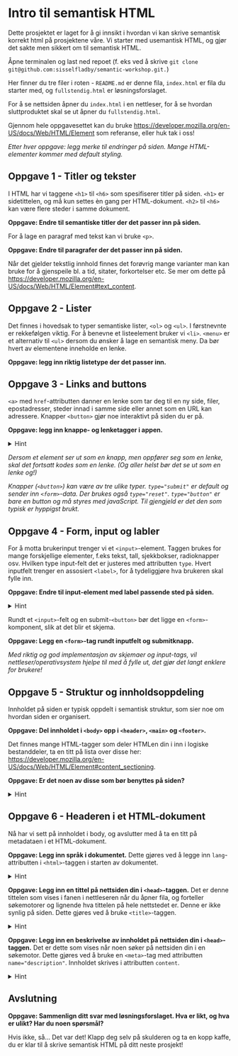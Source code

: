 # Intro til semantisk HTML

Dette prosjektet er laget for å gi innsikt i hvordan vi kan skrive semantisk korrekt html på prosjektene våre. Vi
starter med usemantisk HTML, og gjør det sakte men sikkert om til semantisk HTML.

Åpne terminalen og last ned repoet (f. eks ved å skrive `git clone git@github.com:sisselfladby/semantic-workshop.git.`)

Her finner du tre filer i roten - `README.md` er denne fila, `index.html` er fila du starter med, og `fullstendig.html` 
er løsningsforslaget.

For å se nettsiden åpner du `index.html` i en nettleser, for å se hvordan sluttproduktet skal se ut åpner du `fullstendig.html`.

Gjennom hele oppgavesettet kan du bruke https://developer.mozilla.org/en-US/docs/Web/HTML/Element som referanse, eller
huk tak i oss!

<em>Etter hver oppgave: legg merke til endringer på siden. Mange HTML-elementer kommer med default styling.</em>

## Oppgave 1 - Titler og tekster
I HTML har vi taggene `<h1>` til `<h6>` som spesifiserer titler på siden. `<h1>` er sidetittelen, og må kun settes èn gang
per HTML-dokument. `<h2>` til `<h6>` kan være flere steder i samme dokument.

<b>Oppgave: Endre til semantiske titler der det passer inn på siden.</b>

For å lage en paragraf med tekst kan vi bruke `<p>`.

<b>Oppgave: Endre til paragrafer der det passer inn på siden.</b>

Når det gjelder tekstlig innhold finnes det forøvrig mange varianter
man kan bruke for å gjenspeile bl. a tid, sitater, forkortelser etc. Se mer om dette på 
https://developer.mozilla.org/en-US/docs/Web/HTML/Element#text_content.

## Oppgave 2 - Lister
Det finnes i hovedsak to typer semantiske lister, `<ol>` og `<ul>`. I førstnevnte er rekkefølgen viktig. For å benevne et
listeelement bruker vi `<li>`. `<menu>` er et alternativ til `<ul>` dersom du ønsker å lage en semantisk meny. Da bør 
hvert av elementene inneholde en lenke.

<b>Oppgave: legg inn riktig listetype der det passer inn.</b>

## Oppgave 3 - Links and buttons
`<a>` med `href`-attributten danner en lenke som tar deg til en ny side, filer, epostadresser, steder innad i samme side
eller annet som en URL kan adressere. Knapper `<button>` gjør noe interaktivt på siden du er på. 

<b>Oppgave: legg inn knappe- og lenketagger i appen.</b>

<details><summary>Hint</summary>

Lenke:
```html
<a href="https://bekk.no">Bekk</a>
```
Knapp:
```html
<button type="button" onClick={() => console.log("Hallo")}>Logg "hallo" til konsollen</button>
```
</details>

<em>Dersom et element ser ut som en knapp, men oppfører seg som en lenke, skal det fortsatt kodes som en lenke. (Og aller 
helst bør det se ut som en lenke og!)</em>

<em>Knapper (`<button>`) kan være av tre ulike typer. `type="submit"` er default og sender inn `<form>`-data. Der brukes også `type="reset"`.
`type="button"` er bare en button og må styres med javaScript. Til gjengjeld er det den som typisk er hyppigst brukt.</em>

## Oppgave 4 - Form, input og labler
For å motta brukerinput trenger vi et `<input>`-element. Taggen brukes for mange forskjellige elementer, f.eks 
tekst, tall, sjekkbokser, radioknapper osv. Hvilken type input-felt det er justeres med attributten `type`.
Hvert inputfelt trenger en assosiert `<label>`, for å tydeliggjøre hva brukeren skal fylle inn.

<b>Oppgave: Endre til input-element med label passende sted på siden.</b>

<details><summary>Hint</summary>

```html
<label>
    Fyll inn tekst i feltet under
    <input type="text" />
</label>
```
eller
```html
<label for="mitt-input-felt">Fyll inn tekst i feltet under</label>
<input id="mitt-input-felt" type="text" />
```
</details>


Rundt et `<input>`-felt og en submit-`<button>` bør det ligge en `<form>`-komponent, slik at det blir et skjema.

<b>Oppgave: Legg en `<form>`-tag rundt inputfelt og submitknapp.</b>

<em>Med riktig og god implementasjon av skjemaer og input-tags, vil nettleser/operativsystem hjelpe til med å fylle ut, det 
gjør det langt enklere for brukere!</em>


## Oppgave 5 - Struktur og innholdsoppdeling
Innholdet på siden er typisk oppdelt i semantisk struktur, som sier noe om hvordan siden er organisert.

<b>Oppgave: Del innholdet i `<body>` opp i `<header>`, `<main>` og `<footer>`.</b>

Det finnes mange HTML-tagger som deler HTMLen din i inn i logiske bestanddeler, ta en titt på lista over disse her: 
https://developer.mozilla.org/en-US/docs/Web/HTML/Element#content_sectioning. 

<b>Oppgave: Er det noen av disse som bør benyttes på siden?</b> 

<details><summary>Hint</summary>

Ta f. eks en titt på `<nav>` og `<address>`
</details>

## Oppgave 6 - Headeren i et HTML-dokument

Nå har vi sett på innholdet i body, og avslutter med å ta en titt på metadataen i et HTML-dokument.

<b>Oppgave: Legg inn språk i dokumentet.</b> Dette gjøres ved å legge inn `lang`-attributten i `<html>`-taggen i starten av
dokumentet.

<details><summary>Hint</summary>

```html
<html lang="nb">
```
</details>

<b>Oppgave: Legg inn en tittel på nettsiden din i `<head>`-taggen.</b>
Det er denne tittelen som vises i fanen i nettleseren når du åpner fila, og forteller søkemotorer og lignende hva
tittelen på hele nettstedet er. Denne er ikke synlig på siden. Dette gjøres ved å bruke `<title>`-taggen.


<details><summary>Hint</summary>

```html
<head>
    <meta charset="UTF-8">
    <title>Semantisk HTML</title>
</head>
```
</details>

<b>Oppgave: Legg inn en beskrivelse av innholdet på nettsiden din i `<head>`-taggen.</b>
Det er dette som vises når noen søker på nettsiden din i en søkemotor. Dette gjøres ved å bruke en `<meta>`-tag med
attributten `name="description"`. Innholdet skrives i attributten `content`.

<details><summary>Hint</summary>

```html
<head>
    <meta charset="UTF-8">
    <title>Fullstendig HTML eksempel</title>
    <meta name="description" content="Dette er en eksempel HTML for å demonstrere hvordan man kan lage god semantisk HTML.">
</head>
```
</details>

## Avslutning

<b>Oppgave: Sammenlign ditt svar med løsningsforslaget. Hva er likt, og hva er ulikt? Har du noen spørsmål?</b>

Hvis ikke, så... Det var det! Klapp deg selv på skulderen og ta en kopp kaffe, du er klar til å skrive semantisk HTML på ditt neste prosjekt!